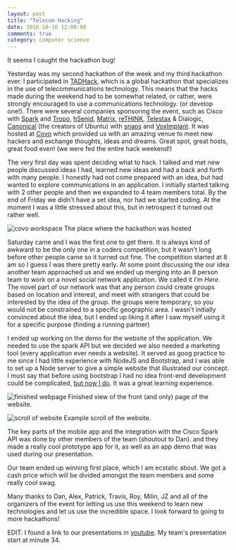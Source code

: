```yaml
---
layout: post
title: "Telecom Hacking"
date: 2016-10-16 12:00:00
comments: true
category: computer science
---
```


It seems I caught the hackathon bug! 

Yesterday was my second hackathon of the week and my third hackathon ever. 
I participated in [TADHack][tadhack], which is a global hackathon that specializes in the 
use of telecommunications technology. This means that the hacks made during the weekend had
to be somewhat related, or rather, were strongly encouraged to use a communications technology.
(or develop one!). There were several companies sponsoring the event, such as Cisco with 
[Spark][cisco_spark] and [Tropo][tropo], [hSenid][hsenid], [Matrix][matrix], [reTHINK][rethink],
 [Telestax][telestax] & Dialogic, [Canonical][canonical] (the creators of Ubuntu) with 
[snaps][snaps]  and [VoxImplant][voximplant].  It was hosted at [Covo][covo] which provided us
with an amazing venue to meet new hackers and exchange thoughts, ideas and dreams. Great spot,
great hosts, great food even! (we were fed the entire hack weekend!) 

The very first day was spent deciding what to hack. I talked and met new people discussed ideas
I had, learned new ideas and had a back and forth with many people. I honestly had not come
prepared with an idea, but had wanted to explore communications in an application. I initially 
started talking with 2 other people and then we expanded to 4 team members total. By the end of 
Friday we didn't have a set idea, nor had we started coding. At the moment I was a little
stressed about this, but in retrospect it turned out rather well.

![covo workspace]({{site.url}}/assets/covo_workspace.jpg)
The place where the hackathon was hosted

Saturday came and I was the first one to get there. It is always kind of awkward to be the only 
one in a coders competition, but it wasn't long before other people came so it turned out fine.
The competition started at 8 am so I guess I was there pretty early. At some point discussing the
our idea another team approached us and we ended up merging into an 8 person team to work on a 
novel social network application. We called it *I'm Here*. The novel part of our network was that
any person could create groups based on location and interest, and meet with strangers that could
be interested by the idea of the group. the groups were temporary, so you would not be 
constrained to a specific geographic area. I wasn't initially convinced about the idea, but I 
ended up liking it after I saw myself using it for a specific purpose (finding a running partner)
 
I ended up working on the demo for the website of the application. We needed to use the spark API
but we decided we also needed a marketing tool (every application ever needs a website). It
served as goog practice to me since I had little experience with NodeJS and Bootstrap, and I was
able to set up a Node server to give a simple website that illustrated our concept. I must say
that before using bootstrap I had no idea front-end development could be complicated, [but now I
do][medium_js]. It was a great learning experience.

![finished webpage]({{site.url}}/assets/imhere_frontpage.png)
Finished view of the front (and only) page of the website.

![scroll of website]({{site.url}}/assets/imhere_examplescroll.png)
Example scroll of the website.

The key parts of the mobile app and the integration with the Cisco Spark API was done by other
members of the team (shoutout to Dan). and they made a really cool prototype app for it, as well
as an app demo that was used during our presentation.

Our team ended up winning first place, which I am ecstatic about. We got a cash price which will
be divided amongst the team members and some really cool swag.

Many thanks to Dan, Alex, Patrick, Travis, Roy, Milin, JZ and all of the organizers of the event
for letting us use this weekend to learn new technologies and let us use the incredible space.
I look forward to going to more hackathons!


EDIT: I found a link to our presentations in [youtube](https://www.youtube.com/watch?v=uDMALXgzIfc).
My team's presentation start at minute 34.


[tadhack]:     http://tadhack.com/2016/
[cisco_spark]: https://www.ciscospark.com/ 
[tropo]:       https://www.tropo.com/
[hsenid]:	   www.hsenid.com/
[matrix]:      https://matrix.org/
[rethink]:     https://rethink-project.eu/
[telestax]:    https://telestax.com/
[canonical]:   http://www.canonical.com/
[snaps]:       http://snapcraft.io/docs/snaps/intro
[voximplant]:  https://voximplant.com/
[covo]:        www.hellocovo.com/
[medium_js]:   https://medium.com/@kitze/how-it-actually-feels-to-write-javascript-in-2016-46b5dda17bb5#.lew2uhcbe

